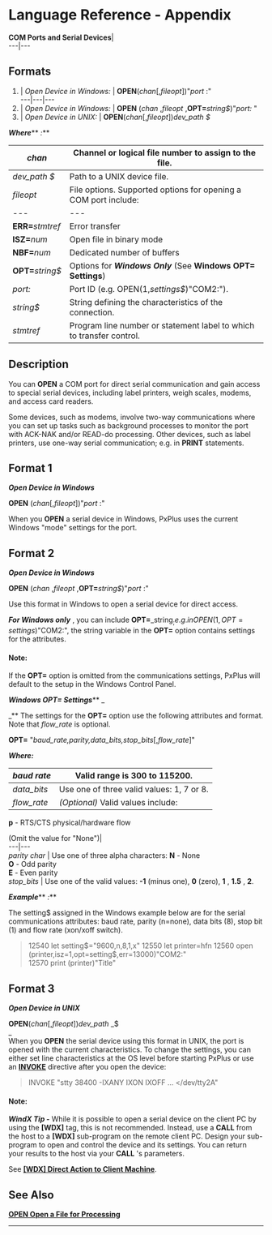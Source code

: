 # Language Reference - Appendix

**COM Ports and Serial Devices**|   
---|---  
  
##  Formats

1. |  _Open Device in Windows:_ |  **OPEN**(_chan_[,_fileopt_])"_port_ :"  
---|---|---  
2. |  _Open Device in Windows:_ |  **OPEN** (_chan_ ,_fileopt_ ,**OPT=**_string$_)"_port:_ "  
3. |  _Open Device in UNIX:_ |  **OPEN**(_chan_[,_fileopt_])_dev_path_ _$_  
  
**_Where_**** _:_**

_chan_ |  Channel or logical file number to assign to the file.  
---|---  
_dev_path_ _$_ |  Path to a UNIX device file.  
_fileopt_ |  File options. Supported options for opening a COM port include: |  **BSZ=**_num_ |  Block size |   
---|---|---  
**ERR=**_stmtref_ |  Error transfer |   
**ISZ=**_num_ |  Open file in binary mode |   
**NBF=**_num_ |  Dedicated number of buffers  
**OPT=**_string$_ |  Options for **_Windows Only_** (See **Windows OPT= Settings**)  
_port:_ |  Port ID (e.g. OPEN(1,_settings$_)"COM2:").  
_string$_ |  String defining the characteristics of the connection.  
_stmtref_ |  Program line number or statement label to which to transfer control.  
  
##  Description

You can **OPEN** a COM port for direct serial communication and gain access to special serial devices, including label printers, weigh scales, modems, and access card readers.

Some devices, such as modems, involve two-way communications where you can set up tasks such as background processes to monitor the port with ACK-NAK and/or READ-do processing. Other devices, such as label printers, use one-way serial communication; e.g. in **PRINT** statements.

##  Format 1

**_Open Device in Windows_**

**OPEN** (_chan_[,_fileopt_])"_port_ :"

When you **OPEN** a serial device in Windows, PxPlus uses the current Windows "mode" settings for the port.

##  Format 2

**_Open Device in Windows_**

**OPEN** (_chan_ ,_fileopt_ ,**OPT=**_string$_)"_port_ :"

Use this format in Windows to open a serial device for direct access.

**_For Windows only_** , you can include **OPT=**_string$_ ; e.g. in OPEN(1,OPT=settings$)"COM2:", the string variable in the **OPT=** option contains settings for the attributes.

#### **Note:**  
If the **OPT=** option is omitted from the communications settings, PxPlus will default to the setup in the Windows Control Panel.

**_Windows OPT= Settings_**** _  
  
_** The settings for the **OPT=** option use the following attributes and format. Note that _flow_rate_ is optional.

**OPT=** "_baud_rate,parity,data_bits,stop_bits_[,_flow_rate_]"

**_Where:_**

_baud rate_ |  Valid range is 300 to 115200.  
---|---  
_data_bits_ |  Use one of three valid values: 1, 7 or 8.  
_flow_rate_ |  _(Optional)_ Valid values include: |  **x** \- XON/XOFF software flow  
**p** \- RTS/CTS physical/hardware flow  
  
(Omit the value for "None")|   
---|---  
_parity char_ |  Use one of three alpha characters: **N** \- None  
**O** \- Odd parity  
**E** \- Even parity  
_stop_bits_ |  Use one of the valid values: **-1** (minus one), **0** (zero), **1** , **1.5** , **2**.  
  
**_Example_**** _:_**  
  
The setting$ assigned in the Windows example below are for the serial communications attributes: baud rate, parity (n=none), data bits (8), stop bit (1) and flow rate (xon/xoff switch).

> 12540 let setting$="9600,n,8,1,x"  
>  12550 let printer=hfn  
>  12560 open (printer,isz=1,opt=setting$,err=13000)"COM2:"  
>  12570 print (printer)"Title"

##  Format 3

**_Open Device in UNIX_**  
  
**OPEN**(_chan_[,_fileopt_])_dev_path_ _$  
_  
When you **OPEN** the serial device using this format in UNIX, the port is opened with the current characteristics. To change the settings, you can either set line characteristics at the OS level before starting PxPlus or use an **[INVOKE](../directives/invoke.md)** directive after you open the device:

> INVOKE "stty 38400 -IXANY IXON IXOFF ... </dev/tty2A"

#### **Note:**  
**_WindX Tip -_** While it is possible to open a serial device on the client PC by using the **[WDX]** tag, this is not recommended. Instead, use a **CALL** from the host to a **[WDX]** sub-program on the remote client PC. Design your sub-program to open and control the device and its settings. You can return your results to the host via your **CALL** 's parameters.  
  
See **[[WDX] Direct Action to Client Machine](../command_tags/wdx.htm)**.

##  See Also

**[OPEN Open a File for Processing](../directives/open.md)**

****
